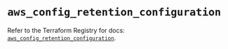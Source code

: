 # `aws_config_retention_configuration`

Refer to the Terraform Registry for docs: [`aws_config_retention_configuration`](https://registry.terraform.io/providers/hashicorp/aws/5.85.0/docs/resources/config_retention_configuration).
